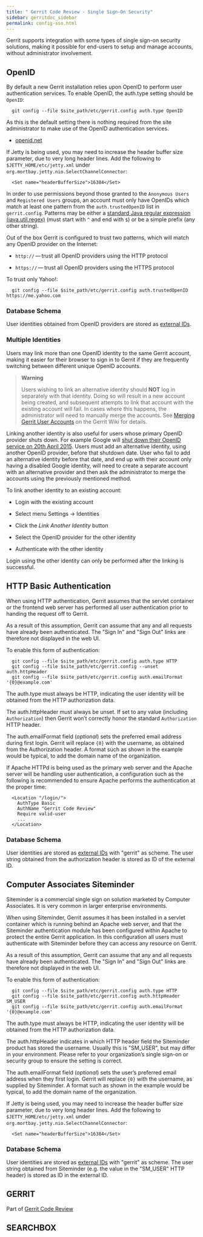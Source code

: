 ```yaml
---
title: " Gerrit Code Review - Single Sign-On Security"
sidebar: gerritdoc_sidebar
permalink: config-sso.html
---
```

Gerrit supports integration with some types of single sign-on security
solutions, making it possible for end-users to setup and manage
accounts, without administrator involvement.

## OpenID

By default a new Gerrit installation relies upon OpenID to perform user
authentication services. To enable OpenID, the auth.type setting should
be `OpenID`:

``` 
  git config --file $site_path/etc/gerrit.config auth.type OpenID
```

As this is the default setting there is nothing required from the site
administrator to make use of the OpenID authentication services.

  - [openid.net](http://openid.net/)

If Jetty is being used, you may need to increase the header buffer size
parameter, due to very long header lines. Add the following to
`$JETTY_HOME/etc/jetty.xml` under
`org.mortbay.jetty.nio.SelectChannelConnector`:

``` 
  <Set name="headerBufferSize">16384</Set>
```

In order to use permissions beyond those granted to the `Anonymous
Users` and `Registered Users` groups, an account must only have OpenIDs
which match at least one pattern from the `auth.trustedOpenID` list in
`gerrit.config`. Patterns may be either a [standard Java regular
expression
(java.util.regex)](http://download.oracle.com/javase/6/docs/api/java/util/regex/Pattern.html)
(must start with `^` and end with `$`) or be a simple prefix (any other
string).

Out of the box Gerrit is configured to trust two patterns, which will
match any OpenID provider on the Internet:

  - `http://` — trust all OpenID providers using the HTTP protocol

  - `https://` — trust all OpenID providers using the HTTPS protocol

To trust only
Yahoo\!:

``` 
  git config --file $site_path/etc/gerrit.config auth.trustedOpenID https://me.yahoo.com
```

### Database Schema

User identities obtained from OpenID providers are stored as [external
IDs](config-accounts.html#external-ids).

### Multiple Identities

Users may link more than one OpenID identity to the same Gerrit account,
making it easier for their browser to sign in to Gerrit if they are
frequently switching between different unique OpenID accounts.

> **Warning**
> 
> Users wishing to link an alternative identity should **NOT** log in
> separately with that identity. Doing so will result in a new account
> being created, and subsequent attempts to link that account with the
> existing account will fail. In cases where this happens, the
> administrator will need to manually merge the accounts. See [Merging
> Gerrit User
> Accounts](https://code.google.com/p/gerrit/wiki/SqlMergeUserAccounts)
> on the Gerrit Wiki for details.

Linking another identity is also useful for users whose primary OpenID
provider shuts down. For example Google will [shut down their OpenID
service on 20th April
2015](https://developers.google.com/+/api/auth-migration). Users must
add an alternative identity, using another OpenID provider, before that
shutdown date. User who fail to add an alternative identity before that
date, and end up with their account only having a disabled Google
identity, will need to create a separate account with an alternative
provider and then ask the administrator to merge the accounts using the
previously mentioned method.

To link another identity to an existing account:

  - Login with the existing account

  - Select menu Settings → Identities

  - Click the *Link Another Identity* button

  - Select the OpenID provider for the other identity

  - Authenticate with the other identity

Login using the other identity can only be performed after the linking
is successful.

## HTTP Basic Authentication

When using HTTP authentication, Gerrit assumes that the servlet
container or the frontend web server has performed all user
authentication prior to handing the request off to Gerrit.

As a result of this assumption, Gerrit can assume that any and all
requests have already been authenticated. The "Sign In" and "Sign Out"
links are therefore not displayed in the web UI.

To enable this form of authentication:

``` 
  git config --file $site_path/etc/gerrit.config auth.type HTTP
  git config --file $site_path/etc/gerrit.config --unset auth.httpHeader
  git config --file $site_path/etc/gerrit.config auth.emailFormat '{0}@example.com'
```

The auth.type must always be HTTP, indicating the user identity will be
obtained from the HTTP authorization data.

The auth.httpHeader must always be unset. If set to any value (including
`Authorization`) then Gerrit won’t correctly honor the standard
`Authorization` HTTP header.

The auth.emailFormat field (*optional*) sets the preferred email address
during first login. Gerrit will replace `{0}` with the username, as
obtained from the Authorization header. A format such as shown in the
example would be typical, to add the domain name of the organization.

If Apache HTTPd is being used as the primary web server and the Apache
server will be handling user authentication, a configuration such as the
following is recommended to ensure Apache performs the authentication at
the proper time:

``` 
  <Location "/login/">
    AuthType Basic
    AuthName "Gerrit Code Review"
    Require valid-user
    ...
  </Location>
```

### Database Schema

User identities are stored as [external
IDs](config-accounts.html#external-ids) with "gerrit" as scheme. The
user string obtained from the authorization header is stored as ID of
the external ID.

## Computer Associates Siteminder

Siteminder is a commercial single sign on solution marketed by Computer
Associates. It is very common in larger enterprise environments.

When using Siteminder, Gerrit assumes it has been installed in a servlet
container which is running behind an Apache web server, and that the
Siteminder authentication module has been configured within Apache to
protect the entire Gerrit application. In this configuration all users
must authenticate with Siteminder before they can access any resource on
Gerrit.

As a result of this assumption, Gerrit can assume that any and all
requests have already been authenticated. The "Sign In" and "Sign Out"
links are therefore not displayed in the web UI.

To enable this form of authentication:

``` 
  git config --file $site_path/etc/gerrit.config auth.type HTTP
  git config --file $site_path/etc/gerrit.config auth.httpHeader SM_USER
  git config --file $site_path/etc/gerrit.config auth.emailFormat '{0}@example.com'
```

The auth.type must always be HTTP, indicating the user identity will be
obtained from the HTTP authorization data.

The auth.httpHeader indicates in which HTTP header field the Siteminder
product has stored the username. Usually this is "SM\_USER", but may
differ in your environment. Please refer to your organization’s single
sign-on or security group to ensure the setting is correct.

The auth.emailFormat field (*optional*) sets the user’s preferred email
address when they first login. Gerrit will replace `{0}` with the
username, as supplied by Siteminder. A format such as shown in the
example would be typical, to add the domain name of the organization.

If Jetty is being used, you may need to increase the header buffer size
parameter, due to very long header lines. Add the following to
`$JETTY_HOME/etc/jetty.xml` under
`org.mortbay.jetty.nio.SelectChannelConnector`:

``` 
  <Set name="headerBufferSize">16384</Set>
```

### Database Schema

User identities are stored as [external
IDs](config-accounts.html#external-ids) with "gerrit" as scheme. The
user string obtained from Siteminder (e.g. the value in the "SM\_USER"
HTTP header) is stored as ID in the external ID.

## GERRIT

Part of [Gerrit Code Review](index.html)

## SEARCHBOX

